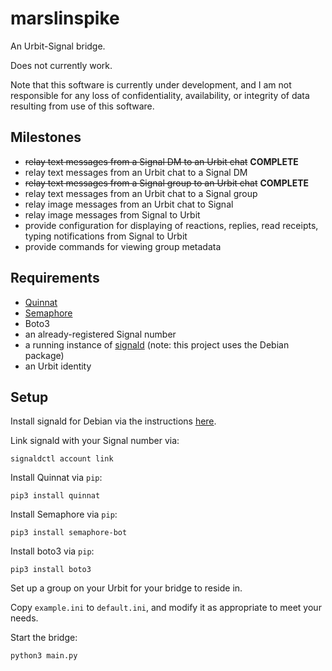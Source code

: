 # marslinspike

An Urbit-Signal bridge.

Does not currently work.

Note that this software is currently under development, and I am not responsible for any loss of confidentiality, availability, or integrity of data resulting from use of this software.

## Milestones

* ~~relay text messages from a Signal DM to an Urbit chat~~ **COMPLETE**
* relay text messages from an Urbit chat to a Signal DM
* ~~relay text messages from a Signal group to an Urbit chat~~ **COMPLETE**
* relay text messages from an Urbit chat to a Signal group
* relay image messages from an Urbit chat to Signal
* relay image messages from Signal to Urbit
* provide configuration for displaying of reactions, replies, read receipts, typing notifications from Signal to Urbit
* provide commands for viewing group metadata

## Requirements

* [Quinnat](https://github.com/midsum-salrux/quinnat)
* [Semaphore](https://github.com/lwesterhof/semaphore)
* Boto3
* an already-registered Signal number
* a running instance of [signald](https://gitlab.com/signald/signald) (note: this project uses the Debian package)
* an Urbit identity

## Setup

Install signald for Debian via the instructions [here](https://gitlab.com/signald/signald/-/blob/main/docs/install/debian.md).

Link signald with your Signal number via:

`signaldctl account link`

Install Quinnat via `pip`:

`pip3 install quinnat`

Install Semaphore via `pip`:

`pip3 install semaphore-bot`

Install boto3 via `pip`:

`pip3 install boto3`

Set up a group on your Urbit for your bridge to reside in.

Copy `example.ini` to `default.ini`, and modify it as appropriate to meet your needs.

Start the bridge:

`python3 main.py`
